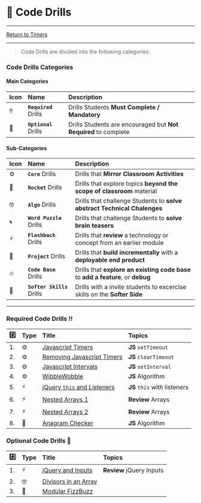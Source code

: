 # :dart: Code Drills

<hr> 

[Return to Timers](../../../README.md#timers)

<hr>

> Code Drills are divided into the following categories: 

### Code Drills Categories

#### **Main Categories**

| Icon | Name | Description |
|:--|:--|:--|
| :bangbang:  | **`Required`** Drills  | Drills Students **Must Complete / Mandatory** |
| :diamond_shape_with_a_dot_inside:  | **`Optional`** Drills  | Drills Students are encouraged but **Not Required** to complete |

#### **Sub-Categories**

| Icon | Name | Description |
|:--|:--|:--|
| :gear:  | **`Core`** Drills  | Drills that **Mirror Classroom Activities**|
| :rocket:  | **`Rocket`** Drills  | Drills that explore topics **beyond the scope of classroom** material  |
| :nerd_face: | **`Algo`** Drills  | Drills that challenge Students to **solve abstract Technical Chalenges** |
| :cyclone: | **`Word Puzzle`** Drills  | Drills that challenge Students to **solve brain teasers**  |
|  :zap: | **`Flashback`** Drills  | Drills that **review** a technology or concept from an earlier module  |
| :triangular_flag_on_post: | **`Project`** Drills  | Drills that **build incrementally** with a **deployable end product** |
| :fire:  | **`Code Base`** Drills  | Drills that **explore an existing code base** to **add a feature**, or **debug** |
| :radio_button: | **`Softer Skills`** Drills  | Drills with a invite students to excercise skills on the **Softer Side** |

<hr> 

### Required Code Drills :bangbang:

| :hash: | Type | Title | Topics|
| :-- | :-- | :-- |:-- |
| 1. | :gear: | [Javascript Timers](./00-required-code-drills/01-core-js-timers) | **JS** `setTimeout`
| 2. | :gear: | [Removing Javascript Timers](./00-required-code-drills/02-core-js-removing-timers) | **JS** `clearTimeout`
| 3. | :gear: | [Javascript Intervals](./00-required-code-drills/03-core-js-intervals) | **JS** `setInterval`
| 4. | :gear: | [WibbleWobble](./00-required-code-drills/04-core-fizzbuzz-reloaded) | **JS** Algorithm
| 5. | :zap: | [jQuery `this` and Listeners](./00-required-code-drills/05-flash-jquery-this-and-listeners) | **JS** _`this`_ with listeners
| 6. | :zap: | [Nested Arrays 1](./00-required-code-drills/06-flash-js-nested-arrays-1) | **Review** Arrays
| 7. | :zap: | [Nested Arrays 2](./00-required-code-drills/07-flash-js-nested-arrays-2) | **Review** Arrays
| 8. | :rocket: | [Anagram Checker](./00-required-code-drills/08-rock-js-anagram-checker) | **JS** Algorithm

###  Optional Code Drills :diamond_shape_with_a_dot_inside:

| :hash: | Type | Title | Topics|
| :-- | :-- | :-- |:-- |
| 1. | :zap: | [jQuery and Inputs](./01-optional-code-drills/01-flash-jquery-input) | **Review** jQuery Inputs
| 2. | :nerd_face: | [Divisors in an Array](./01-optional-code-drills/02-algo-js-divisors) | 
| 3. | :rocket: | [Modular FizzBuzz](./01-optional-code-drills/03-rock-fizzbuzz-expanded) | 


